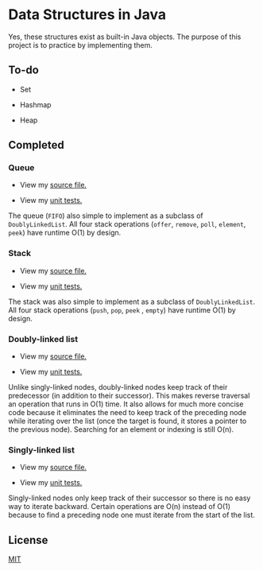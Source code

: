# Data Structures in Java

Yes, these structures exist as built-in Java objects. The purpose of this
project is to practice by implementing them.

## To-do

- Set

- Hashmap

- Heap

## Completed

### Queue

- View
  my [source file.](src/main/java/com/thomasbreydo/datastructures/FIFO.java)

- View
  my [unit tests.](src/test/java/com/thomasbreydo/datastructures/FIFOTest.java)

The queue (`FIFO`) also simple to implement as a subclass of `DoublyLinkedList`.
All four stack operations (`offer`, `remove`, `poll`, `element`, `peek`) have
runtime O(1) by design.

### Stack

- View
  my [source file.](src/main/java/com/thomasbreydo/datastructures/LinkedStack.java)

- View
  my [unit tests.](src/test/java/com/thomasbreydo/datastructures/LinkedStackTest.java)

The stack was also simple to implement as a subclass of `DoublyLinkedList`. All
four stack operations (`push`, `pop`, `peek`
, `empty`) have runtime O(1) by design.

### Doubly-linked list

- View
  my [source file.](src/main/java/com/thomasbreydo/datastructures/DoublyLinkedList.java)

- View
  my [unit tests.](src/test/java/com/thomasbreydo/datastructures/DoublyLinkedListTest.java)

Unlike singly-linked nodes, doubly-linked nodes keep track of their
predecessor (in addition to their successor). This makes reverse traversal an
operation that runs in O(1) time. It also allows for much more concise code
because it eliminates the need to keep track of the preceding node while
iterating over the list (once the target is found, it stores a pointer to the
previous node). Searching for an element or indexing is still O(n).

### Singly-linked list

- View
  my [source file.](src/main/java/com/thomasbreydo/datastructures/SinglyLinkedList.java)

- View
  my [unit tests.](src/test/java/com/thomasbreydo/datastructures/SinglyLinkedListTest.java)

Singly-linked nodes only keep track of their successor so there is no easy way
to iterate backward. Certain operations are O(n) instead of O(1) because to find
a preceding node one must iterate from the start of the list.

## License

[MIT](LICENSE)

